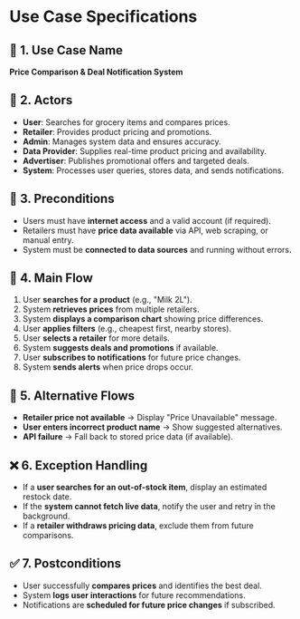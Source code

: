 # Use Case Specifications  

## 🎯 1. Use Case Name  
**Price Comparison & Deal Notification System**  

## 👥 2. Actors  
- **User**: Searches for grocery items and compares prices.  
- **Retailer**: Provides product pricing and promotions.  
- **Admin**: Manages system data and ensures accuracy.  
- **Data Provider**: Supplies real-time product pricing and availability.  
- **Advertiser**: Publishes promotional offers and targeted deals.  
- **System**: Processes user queries, stores data, and sends notifications.  

## 📌 3. Preconditions  
- Users must have **internet access** and a valid account (if required).  
- Retailers must have **price data available** via API, web scraping, or manual entry.  
- System must be **connected to data sources** and running without errors.  

## 🔄 4. Main Flow  
1. User **searches for a product** (e.g., "Milk 2L").  
2. System **retrieves prices** from multiple retailers.  
3. System **displays a comparison chart** showing price differences.  
4. User **applies filters** (e.g., cheapest first, nearby stores).  
5. User **selects a retailer** for more details.  
6. System **suggests deals and promotions** if available.  
7. User **subscribes to notifications** for future price changes.  
8. System **sends alerts** when price drops occur.  

## 🚨 5. Alternative Flows  
- **Retailer price not available** → Display "Price Unavailable" message.  
- **User enters incorrect product name** → Show suggested alternatives.  
- **API failure** → Fall back to stored price data (if available).  

## ❌ 6. Exception Handling  
- If a **user searches for an out-of-stock item**, display an estimated restock date.  
- If the **system cannot fetch live data**, notify the user and retry in the background.  
- If a **retailer withdraws pricing data**, exclude them from future comparisons.  

## ✅ 7. Postconditions  
- User successfully **compares prices** and identifies the best deal.  
- System **logs user interactions** for future recommendations.  
- Notifications are **scheduled for future price changes** if subscribed.  
